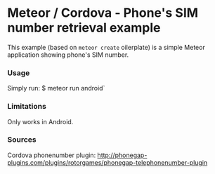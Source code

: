 # Meteor / Cordova - Phone's SIM number retrieval example

This example (based on `meteor create` oilerplate) is a simple Meteor application showing phone's SIM number.

### Usage
Simply run:
    $ meteor run android`
    
### Limitations
Only works in Android.

### Sources
Cordova phonenumber plugin:
http://phonegap-plugins.com/plugins/rotorgames/phonegap-telephonenumber-plugin